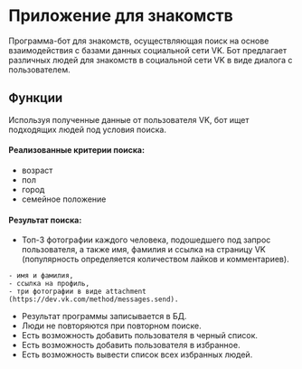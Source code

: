 # Приложение для знакомств

Программа-бот для знакомств, осуществляющая поиск на основе взаимодействия с базами данных социальной сети VK.
Бот предлагает различных людей для знакомств в социальной сети VK в виде диалога с пользователем.

## Функции 

Используя  полученные данные от пользователя VK, бот ищет подходящих людей под условия поиска.

#### Реализованные критерии поиска:

* возраст
* пол
* город
* семейное положение

#### Результат поиска:

* Топ-3 фотографии каждого человека, подошедшего под запрос пользователя, а также имя, фамилия и ссылка на страницу VK (популярность определяется количеством лайков и комментариев).
```
- имя и фамилия,
- ссылка на профиль,
- три фотографии в виде attachment (https://dev.vk.com/method/messages.send).
```
* Результат программы записывается в БД.
* Люди не повторяются при повторном поиске.
* Есть возможность добавить пользователя в черный список.
* Есть возможность добавить пользователя в избранное.
* Есть возможность вывести список всех избранных людей.
